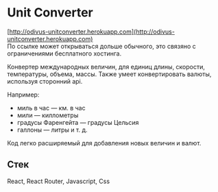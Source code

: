 # Unit Converter
[http://odivus-unitconverter.herokuapp.com](http://odivus-unitconverter.herokuapp.com)  
По ссылке может открываться дольше обычного, это связяно с ограничениями бесплатного хостинга.

Конвертер международных величин, для единиц длины, скорости, температуры, объема, массы. Также умеет конвертировать валюты, используя сторонний api.

Например:
- миль в час — км. в час
- мили — киллометры
- градусы Фаренгейта — градусы Цельсия
- галлоны — литры
и т. д.

Код легко расширяемый для добавления новых величин и валют.

## Стек
React, React Router, Javascript, Css
